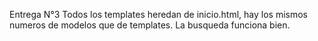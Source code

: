 Entrega N°3
Todos los templates heredan de inicio.html, hay los mismos numeros de modelos que de templates.
La busqueda funciona bien.